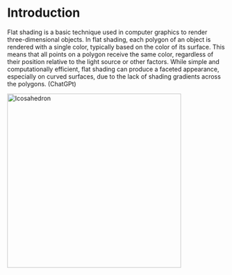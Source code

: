 # Introduction 
Flat shading is a basic technique used in computer graphics to render three-dimensional objects. In flat shading, each polygon of an object is rendered with a single color, typically based on the color of its surface. This means that all points on a polygon receive the same color, regardless of their position relative to the light source or other factors. While simple and computationally efficient, flat shading can produce a faceted appearance, especially on curved surfaces, due to the lack of shading gradients across the polygons. (ChatGPt)

<img src="iconsahedron_noframe.gif" alt="Icosahedron" width="400px">
